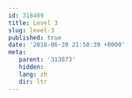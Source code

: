 ```yaml
---
id: 318489
title: Level 3
slug: level-3
published: true
date: '2018-06-20 21:50:39 +0000'
meta:
   parent: '313873'
   hidden: 
   lang: zh
   dir: ltr
---
```


